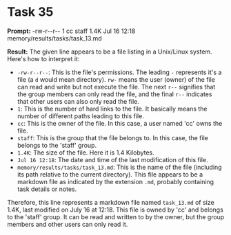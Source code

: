 # Task 35

**Prompt:** -rw-r--r--  1 cc  staff   1.4K Jul 16 12:18 memory/results/tasks/task_13.md

**Result:**
The given line appears to be a file listing in a Unix/Linux system. Here's how to interpret it:

- `-rw-r--r--`: This is the file's permissions. The leading `-` represents it's a file (a `d` would mean directory). `rw-` means the user (owner) of the file can read and write but not execute the file. The next `r--` signifies that the group members can only read the file, and the final `r--` indicates that other users can also only read the file.
- `1`: This is the number of hard links to the file. It basically means the number of different paths leading to this file.
- `cc`: This is the owner of the file. In this case, a user named 'cc' owns the file.
- `staff`: This is the group that the file belongs to. In this case, the file belongs to the 'staff' group.
- `1.4K`: The size of the file. Here it is 1.4 Kilobytes.
- `Jul 16 12:18`: The date and time of the last modification of this file.
- `memory/results/tasks/task_13.md`: This is the name of the file (including its path relative to the current directory). This file appears to be a markdown file as indicated by the extension `.md`, probably containing task details or notes. 

Therefore, this line represents a markdown file named `task_13.md` of size 1.4K, last modified on July 16 at 12:18. This file is owned by 'cc' and belongs to the 'staff' group. It can be read and written to by the owner, but the group members and other users can only read it.
